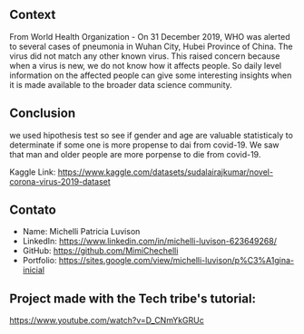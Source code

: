 ## Context
From World Health Organization - On 31 December 2019, WHO was alerted to several cases of pneumonia in Wuhan City, Hubei Province of China. The virus did not match any other known virus. This raised concern because when a virus is new, we do not know how it affects people. So daily level information on the affected people can give some interesting insights when it is made available to the broader data science community.

## Conclusion 
we used hipothesis test so see if gender and age are valuable statisticaly to determinate if some one is more propense to dai from covid-19. We saw that man and older people are more porpense to die from covid-19.

Kaggle Link: https://www.kaggle.com/datasets/sudalairajkumar/novel-corona-virus-2019-dataset

## Contato
* Name: Michelli Patricia Luvison
* LinkedIn: https://www.linkedin.com/in/michelli-luvison-623649268/
* GitHub: https://github.com/MimiChechelli
* Portfolio: https://sites.google.com/view/michelli-luvison/p%C3%A1gina-inicial

## Project made with the Tech tribe's tutorial:
https://www.youtube.com/watch?v=D_CNmYkGRUc
